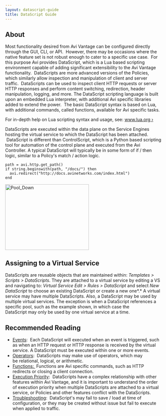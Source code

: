 ```yaml
---
layout: datascript-guide
title: DataScript Guide
---
```


## About ##

Most functionality desired from Avi Vantage can be configured directly through the GUI, CLI, or API.  However, there may be occasions where the native feature set is not robust enough to cater to a specific use case.  For this purpose Avi provides DataScript, which is a Lua based scripting environment capable of adding significant extensibility to the Avi Vantage functionality.  DataScripts are more advanced versions of the Policies, which similarly allow inspection and manipulation of client and server traffic.  DataScripts can be used to inspect client HTTP requests or server HTTP responses and perform content switching, redirection, header manipulation, logging, and more. The DataScript scripting language is built upon an embedded Lua interpreter, with additional Avi specific libraries added to extend the power.  The basic DataScript syntax is based on Lua, with additional commands, called functions, available for Avi specific tasks.

For in-depth help on Lua scripting syntax and usage, see: [www.lua.org &rsaquo;](http://www.lua.org/)
	
DataScripts are executed within the data plane on the Service Engines hosting the virtual service to which the DataScript has been attached.  DataScript is different than ControlScript, which is a Python based scripting tool for automation of the control plane and executed from the Avi Controller. A typical DataScript will typically be in some form of if / then logic, similar to a Policy's match / action logic. 

    path = avi.http.get_path()
    if string.beginswith(path, "/docs/") then
      avi.redirect("http://docs.avinetworks.com/index.html")
    end

<img class=" wp-image-802 alignright" src="http://kb.avinetworks.com/wp-content/uploads/2015/12/Pool_Down.png" alt="Pool_Down" width="269" height="211" />

## Assigning to a Virtual Service ##

DataScripts are reusable objects that are maintained within: *Templates > Scripts > DataScripts*. They are attached to a virtual service by editing a VS and navigating to: *Virtual Service Edit > Rules > DataScript* and select *New DataScript* to choose an existing DataScript or create a new one*.* A virtual service may have multiple DataScripts. Also, a DataScript may be used by multiple virtual services. The exception is when a DataScript references a specific pool, such as the example shown, in which case the DataScript may only be used by one virtual service at a time. 

## Recommended Reading ##

*   <a href="http://kb.avinetworks.com/2015/12/14/datascript-events/" target="_blank">Events</a>:  Each DataScript will executed when an event is triggered, such as when an HTTP request or HTTP response is received by the virtual service. A DataScript must be executed within one or more events.
*   <a href="http://kb.avinetworks.com/2015/12/14/datascript-operators/" target="_blank">Operators</a>:  DataScripts may make use of operators, which may be relational, logical, or arithmetic.
*   <a href="http://kb.avinetworks.com/2015/12/13/datascript-functions/" target="_blank">Functions: </a> Functions are Avi specific commands, such as HTTP redirects or closing a client connection.
*   <a href="http://kb.avinetworks.com/2015/12/14/datascript-execution-priority/" target="_blank">Execution Priority</a>:  DataScripts have a complex relationship with other features within Avi Vantage, and it is important to understand the order of execution priority when multiple DataScripts are attached to a virtual service, or Policies and other features conflict with the DataScripts.
*   <a href="http://kb.avinetworks.com/2015/12/14/datascript-troubleshooting-rules/" target="_blank">Troubleshooting</a>:  DataScript's may fail to save / load at time of configuration, or they may be created without issue but fail to execute when applied to traffic.    
